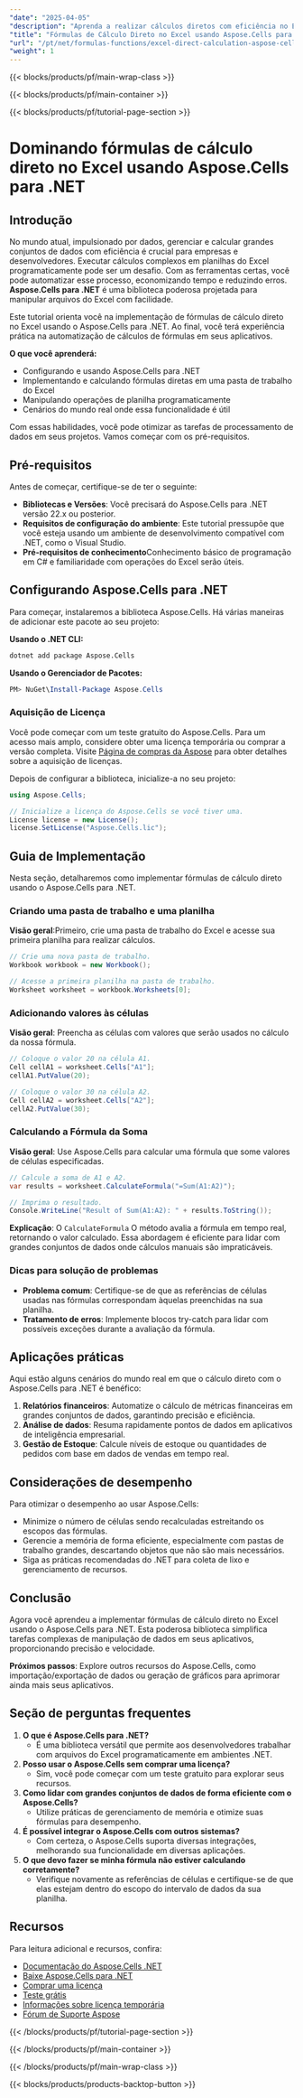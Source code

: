 ```yaml
---
"date": "2025-04-05"
"description": "Aprenda a realizar cálculos diretos com eficiência no Excel com o Aspose.Cells para .NET. Automatize o processamento de fórmulas e aprimore o gerenciamento de dados."
"title": "Fórmulas de Cálculo Direto no Excel usando Aspose.Cells para .NET - Um Guia Completo"
"url": "/pt/net/formulas-functions/excel-direct-calculation-aspose-cells-dotnet/"
"weight": 1
---
```


{{< blocks/products/pf/main-wrap-class >}}

{{< blocks/products/pf/main-container >}}

{{< blocks/products/pf/tutorial-page-section >}}


# Dominando fórmulas de cálculo direto no Excel usando Aspose.Cells para .NET

## Introdução
No mundo atual, impulsionado por dados, gerenciar e calcular grandes conjuntos de dados com eficiência é crucial para empresas e desenvolvedores. Executar cálculos complexos em planilhas do Excel programaticamente pode ser um desafio. Com as ferramentas certas, você pode automatizar esse processo, economizando tempo e reduzindo erros. **Aspose.Cells para .NET** é uma biblioteca poderosa projetada para manipular arquivos do Excel com facilidade.

Este tutorial orienta você na implementação de fórmulas de cálculo direto no Excel usando o Aspose.Cells para .NET. Ao final, você terá experiência prática na automatização de cálculos de fórmulas em seus aplicativos.

**O que você aprenderá:**
- Configurando e usando Aspose.Cells para .NET
- Implementando e calculando fórmulas diretas em uma pasta de trabalho do Excel
- Manipulando operações de planilha programaticamente
- Cenários do mundo real onde essa funcionalidade é útil

Com essas habilidades, você pode otimizar as tarefas de processamento de dados em seus projetos. Vamos começar com os pré-requisitos.

## Pré-requisitos
Antes de começar, certifique-se de ter o seguinte:
- **Bibliotecas e Versões**: Você precisará do Aspose.Cells para .NET versão 22.x ou posterior.
- **Requisitos de configuração do ambiente**: Este tutorial pressupõe que você esteja usando um ambiente de desenvolvimento compatível com .NET, como o Visual Studio.
- **Pré-requisitos de conhecimento**Conhecimento básico de programação em C# e familiaridade com operações do Excel serão úteis.

## Configurando Aspose.Cells para .NET
Para começar, instalaremos a biblioteca Aspose.Cells. Há várias maneiras de adicionar este pacote ao seu projeto:

**Usando o .NET CLI:**
```bash
dotnet add package Aspose.Cells
```

**Usando o Gerenciador de Pacotes:**
```powershell
PM> NuGet\Install-Package Aspose.Cells
```

### Aquisição de Licença
Você pode começar com um teste gratuito do Aspose.Cells. Para um acesso mais amplo, considere obter uma licença temporária ou comprar a versão completa. Visite [Página de compras da Aspose](https://purchase.aspose.com/buy) para obter detalhes sobre a aquisição de licenças.

Depois de configurar a biblioteca, inicialize-a no seu projeto:
```csharp
using Aspose.Cells;

// Inicialize a licença do Aspose.Cells se você tiver uma.
License license = new License();
license.SetLicense("Aspose.Cells.lic");
```

## Guia de Implementação
Nesta seção, detalharemos como implementar fórmulas de cálculo direto usando o Aspose.Cells para .NET.

### Criando uma pasta de trabalho e uma planilha
**Visão geral**:Primeiro, crie uma pasta de trabalho do Excel e acesse sua primeira planilha para realizar cálculos.
```csharp
// Crie uma nova pasta de trabalho.
Workbook workbook = new Workbook();

// Acesse a primeira planilha na pasta de trabalho.
Worksheet worksheet = workbook.Worksheets[0];
```

### Adicionando valores às células
**Visão geral**: Preencha as células com valores que serão usados no cálculo da nossa fórmula.
```csharp
// Coloque o valor 20 na célula A1.
Cell cellA1 = worksheet.Cells["A1"];
cellA1.PutValue(20);

// Coloque o valor 30 na célula A2.
Cell cellA2 = worksheet.Cells["A2"];
cellA2.PutValue(30);
```

### Calculando a Fórmula da Soma
**Visão geral**: Use Aspose.Cells para calcular uma fórmula que some valores de células especificadas.
```csharp
// Calcule a soma de A1 e A2.
var results = worksheet.CalculateFormula("=Sum(A1:A2)");

// Imprima o resultado.
Console.WriteLine("Result of Sum(A1:A2): " + results.ToString());
```
**Explicação**: O `CalculateFormula` O método avalia a fórmula em tempo real, retornando o valor calculado. Essa abordagem é eficiente para lidar com grandes conjuntos de dados onde cálculos manuais são impraticáveis.

### Dicas para solução de problemas
- **Problema comum**: Certifique-se de que as referências de células usadas nas fórmulas correspondam àquelas preenchidas na sua planilha.
- **Tratamento de erros**: Implemente blocos try-catch para lidar com possíveis exceções durante a avaliação da fórmula.

## Aplicações práticas
Aqui estão alguns cenários do mundo real em que o cálculo direto com o Aspose.Cells para .NET é benéfico:
1. **Relatórios financeiros**: Automatize o cálculo de métricas financeiras em grandes conjuntos de dados, garantindo precisão e eficiência.
2. **Análise de dados**: Resuma rapidamente pontos de dados em aplicativos de inteligência empresarial.
3. **Gestão de Estoque**: Calcule níveis de estoque ou quantidades de pedidos com base em dados de vendas em tempo real.

## Considerações de desempenho
Para otimizar o desempenho ao usar Aspose.Cells:
- Minimize o número de células sendo recalculadas estreitando os escopos das fórmulas.
- Gerencie a memória de forma eficiente, especialmente com pastas de trabalho grandes, descartando objetos que não são mais necessários.
- Siga as práticas recomendadas do .NET para coleta de lixo e gerenciamento de recursos.

## Conclusão
Agora você aprendeu a implementar fórmulas de cálculo direto no Excel usando o Aspose.Cells para .NET. Esta poderosa biblioteca simplifica tarefas complexas de manipulação de dados em seus aplicativos, proporcionando precisão e velocidade.

**Próximos passos**: Explore outros recursos do Aspose.Cells, como importação/exportação de dados ou geração de gráficos para aprimorar ainda mais seus aplicativos.

## Seção de perguntas frequentes
1. **O que é Aspose.Cells para .NET?**
   - É uma biblioteca versátil que permite aos desenvolvedores trabalhar com arquivos do Excel programaticamente em ambientes .NET.
2. **Posso usar o Aspose.Cells sem comprar uma licença?**
   - Sim, você pode começar com um teste gratuito para explorar seus recursos.
3. **Como lidar com grandes conjuntos de dados de forma eficiente com o Aspose.Cells?**
   - Utilize práticas de gerenciamento de memória e otimize suas fórmulas para desempenho.
4. **É possível integrar o Aspose.Cells com outros sistemas?**
   - Com certeza, o Aspose.Cells suporta diversas integrações, melhorando sua funcionalidade em diversas aplicações.
5. **O que devo fazer se minha fórmula não estiver calculando corretamente?**
   - Verifique novamente as referências de células e certifique-se de que elas estejam dentro do escopo do intervalo de dados da sua planilha.

## Recursos
Para leitura adicional e recursos, confira:
- [Documentação do Aspose.Cells .NET](https://reference.aspose.com/cells/net/)
- [Baixe Aspose.Cells para .NET](https://releases.aspose.com/cells/net/)
- [Comprar uma licença](https://purchase.aspose.com/buy)
- [Teste grátis](https://releases.aspose.com/cells/net/)
- [Informações sobre licença temporária](https://purchase.aspose.com/temporary-license/)
- [Fórum de Suporte Aspose](https://forum.aspose.com/c/cells/9)

{{< /blocks/products/pf/tutorial-page-section >}}

{{< /blocks/products/pf/main-container >}}

{{< /blocks/products/pf/main-wrap-class >}}

{{< blocks/products/products-backtop-button >}}